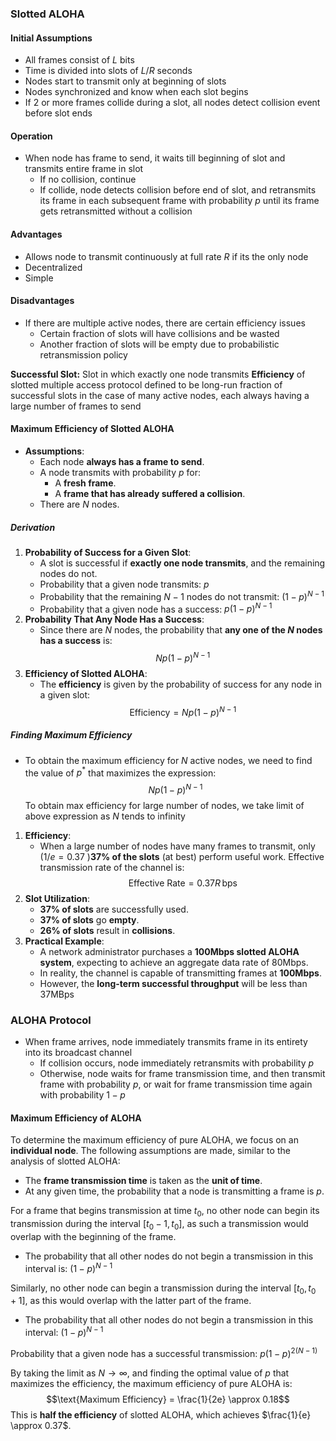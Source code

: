 ### Slotted ALOHA
#### Initial Assumptions
- All frames consist of $L$ bits 
- Time is divided into slots of $L/R$ seconds
- Nodes start to transmit only at beginning of slots
- Nodes synchronized and know when each slot begins
- If 2 or more frames collide during a slot, all nodes detect collision event before slot ends

#### Operation
- When node has frame to send, it waits till beginning of slot and transmits entire frame in slot
	- If no collision, continue
	- If collide, node detects collision before end of slot, and retransmits its frame in each subsequent frame with probability $p$ until its frame gets retransmitted without a collision

#### Advantages
- Allows node to transmit continuously at full rate $R$ if its the only node
- Decentralized
- Simple 

#### Disadvantages
- If there are multiple active nodes, there are certain efficiency issues
	- Certain fraction of slots will have collisions and be wasted
	- Another fraction of slots will be empty due to probabilistic retransmission policy

**Successful Slot:** Slot in which exactly one node transmits 
**Efficiency** of slotted multiple access protocol defined to be long-run fraction of successful slots in the case of many active nodes, each always having a large number of frames to send

#### Maximum Efficiency of Slotted ALOHA
- **Assumptions**:
  - Each node **always has a frame to send**.
  - A node transmits with probability $p$ for:
    - A **fresh frame**.
    - A **frame that has already suffered a collision**.
  - There are $N$ nodes.
##### Derivation
1. **Probability of Success for a Given Slot**:
   - A slot is successful if **exactly one node transmits**, and the remaining nodes do not.
   - Probability that a given node transmits:  $p$
   - Probability that the remaining $N-1$ nodes do not transmit: $(1-p)^{N-1}$
   - Probability that a given node has a success: $p(1-p)^{N-1}$
2. **Probability That Any Node Has a Success**:
   - Since there are $N$ nodes, the probability that **any one of the $N$ nodes has a success** is:
$$Np(1-p)^{N-1}$$
3. **Efficiency of Slotted ALOHA**:
   - The **efficiency** is given by the probability of success for any node in a given slot:
$$\text{Efficiency} = Np(1-p)^{N-1}$$
##### Finding Maximum Efficiency
- To obtain the maximum efficiency for $N$ active nodes, we need to find the value of $p^*$ that maximizes the expression:$$Np(1-p)^{N-1}$$
To obtain max efficiency for large number of nodes, we take limit of above expression as $N$ tends to infinity

1. **Efficiency**: 
	- When a large number of nodes have many frames to transmit, only ($1/e=0.37$ )**37% of the slots** (at best) perform useful work. Effective transmission rate of the channel is: $$ \text{Effective Rate} = 0.37R \, \text{bps}$$
2. **Slot Utilization**: 
	- **37% of slots** are successfully used. 
	- **37% of slots** go **empty**. 
	- **26% of slots** result in **collisions**. 
3. **Practical Example**: 
	- A network administrator purchases a **100Mbps slotted ALOHA system**, expecting to achieve an aggregate data rate of 80Mbps. 
	- In reality, the channel is capable of transmitting frames at **100Mbps**. 
	- However, the **long-term successful throughput** will be less than 37MBps

### ALOHA Protocol
- When frame arrives, node immediately transmits frame in its entirety into its broadcast channel
	- If collision occurs, node immediately retransmits with probability $p$
	- Otherwise, node waits for frame transmission time, and then transmit frame with probability $p$, or wait for frame transmission time again with probability $1-p$

#### Maximum Efficiency of ALOHA

To determine the maximum efficiency of pure ALOHA, we focus on an **individual node**. The following assumptions are made, similar to the analysis of slotted ALOHA:

- The **frame transmission time** is taken as the **unit of time**.
- At any given time, the probability that a node is transmitting a frame is $p$.

For a frame that begins transmission at time $t_0$, no other node can begin its transmission during the interval $[t_0 - 1, t_0]$, as such a transmission would overlap with the beginning of the frame.
   - The probability that all other nodes do not begin a transmission in this interval is: $(1 - p)^{N-1}$

Similarly, no other node can begin a transmission during the interval $[t_0, t_0 + 1]$, as this would overlap with the latter part of the frame.
   - The probability that all other nodes do not begin a transmission in this interval: $(1 - p)^{N-1}$

Probability that a given node has a successful transmission: $p(1 - p)^{2(N-1)}$
   
By taking the limit as $N \to \infty$, and finding the optimal value of $p$ that maximizes the efficiency, the maximum efficiency of pure ALOHA is:  $$\text{Maximum Efficiency} = \frac{1}{2e} \approx 0.18$$ This is **half the efficiency** of slotted ALOHA, which achieves $\frac{1}{e} \approx 0.37$.
